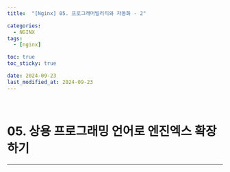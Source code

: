 ```yaml
---
title:  "[Nginx] 05. 프로그래머빌리티와 자동화 - 2"

categories:
  - NGINX
tags:
  - [nginx]

toc: true
toc_sticky: true

date: 2024-09-23
last_modified_at: 2024-09-23
---
```

<br>

# 05. 상용 프로그래밍 언어로 엔진엑스 확장하기
---

<style>
table {
    font-size: 12pt;
}
table th:first-of-type {
    width: 5%;
}
table th:nth-of-type(2) {
    width: 15%;
}
table th:nth-of-type(3) {
    width: 50%;
}
table th:nth-of-type(4) {
    width: 30%;
}
big {
    font-size: 15pt;
}
small { 
    font-size: 18px 
}
</style>